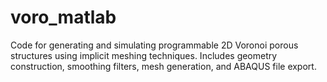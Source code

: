 # voro_matlab
Code for generating and simulating programmable 2D Voronoi porous structures using implicit meshing techniques. Includes geometry construction, smoothing filters, mesh generation, and ABAQUS file export.
